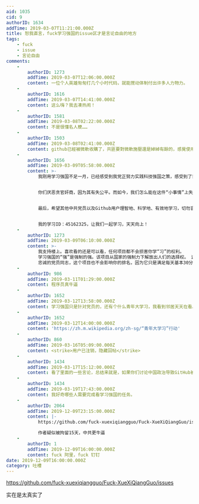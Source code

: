 ```yaml
---
aid: 1035
cid: 9
authorID: 1634
addTime: 2019-03-07T11:21:00.000Z
title: 恕我直言，fuck学习强国的issue区才是言论自由的地方
tags:
    - fuck
    - issue
    - 言论自由
comments:
    -
        authorID: 1273
        addTime: 2019-03-07T12:06:00.000Z
        content: 一位个人英雄匆匆打几个小时代码，就能搅动体制付出许多人力物力。
    -
        authorID: 1616
        addTime: 2019-03-07T14:41:00.000Z
        content: 这么嗨？我去凑热闹！
    -
        authorID: 1581
        addTime: 2019-03-08T02:22:00.000Z
        content: 不是很懂名人梗……
    -
        authorID: 1503
        addTime: 2019-03-08T02:41:00.000Z
        content: github已經被微軟收購了，共匪要對微軟施壓還是綽綽有餘的，感覺使用github還是低調一點為妥。
    -
        authorID: 1656
        addTime: 2019-03-09T05:58:00.000Z
        content: >-
            我刚用学习强国不足一月，已经感受到我党正努力实践科技强国之策，感受到了我党之进步。我由衷的感到欣慰。学习强国不是洗脑，是进步，是科学；不是毁我青少，是强大我青少！作为技术人员的我们应该拥护，而不是抵制。至于积分功能，不管它是否存在，都不会影响我学习的积极性。


            你们厌恶贪官奸商，因为其有失公平。而如今，我们怎么能在这件“小事情”上失足，成为你所之厌恶？我深切地相信我们的立场是一致的。祖国在强大，我党在进步，我们也需要学习了。


            最后，希望其他中共党员以及Github用户理智地、科学地、有效地学习，切勿盲目追随支持此类项目。


            我的学习ID：45162325，让我们一起学习，天天向上！
    -
        authorID: 1273
        addTime: 2019-03-09T06:10:00.000Z
        content: >-
            我支持楼上。喜欢看的还是可以看，任何项目都不会损害你学“习”的权利。
            学习强国的“强”是强制的强。该项目从国家的强制力下解放出人们的选择权。 这是在缓解社会矛盾，人民舒心了，党才能放心。
            忠诚的党员同志，这个项目也不会影响你的排名，因为它只是满足每天基本30分，应付强制要求而已，并不是为了拼高分。
    -
        authorID: 986
        addTime: 2019-03-11T01:29:00.000Z
        content: 程序员真牛逼
    -
        authorID: 1652
        addTime: 2019-03-12T13:58:00.000Z
        content: 学习强国只是针对党员的，还有个什么青年大学习，我看到邻居天天在看。
    -
        authorID: 1652
        addTime: 2019-03-12T14:00:00.000Z
        content: 'https://zh.m.wikipedia.org/zh-sg/“青年大学习”行动'
    -
        authorID: 860
        addTime: 2019-03-16T05:09:00.000Z
        content: <strike>用户已注销，隐藏回帖</strike>
    -
        authorID: 1434
        addTime: 2019-03-17T15:12:00.000Z
        content: 看了里面的一些言论，总结来就是，如果你们讨论中国政治导致GitHub被中国封，是讨论政治的错误。技术社区不该存在涉及政治的讨论。
    -
        authorID: 1434
        addTime: 2019-03-19T17:43:00.000Z
        content: 我好奇哪些人需要完成看学习强国的任务。
    -
        authorID: 2064
        addTime: 2019-12-09T23:15:00.000Z
        content: |-
            https://github.com/fuck-xuexiqiangguo/Fuck-XueXiQiangGuo/issues/445

            作者疑似被拘留15天，中共更牛逼
    -
        authorID: 1
        addTime: 2019-12-09T16:00:00.000Z
        content: fuck 阿里，fuck 钉钉
date: 2019-12-09T16:00:00.000Z
category: 吐槽
---
```


https://github.com/fuck-xuexiqiangguo/Fuck-XueXiQiangGuo/issues

实在是太真实了
